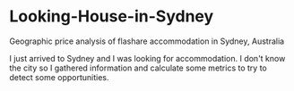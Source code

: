 # Looking-House-in-Sydney
Geographic price analysis of flashare accommodation in Sydney, Australia

I just arrived to Sydney and I was looking for accommodation. I don't know the city so I gathered information and calculate some metrics to try to detect some opportunities. 
